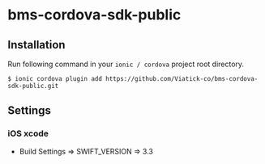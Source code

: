 # bms-cordova-sdk-public

## Installation
Run following command in your `ionic / cordova` project root directory.
```
$ ionic cordova plugin add https://github.com/Viatick-co/bms-cordova-sdk-public.git
```

## Settings

### iOS xcode
* Build Settings => SWIFT_VERSION => 3.3